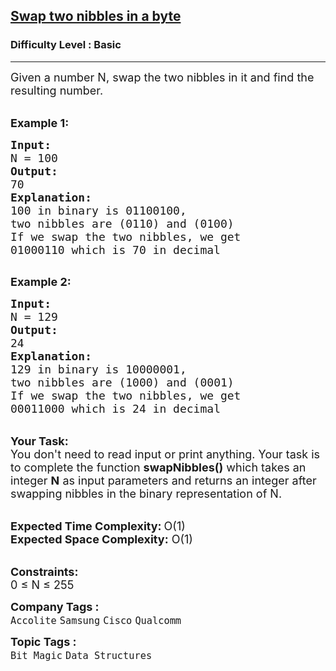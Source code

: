 <h2><a href="https://www.geeksforgeeks.org/problems/swap-two-nibbles-in-a-byte0446/1?page=1&category=Bit%20Magic&difficulty=Basic&sortBy=submissions">Swap two nibbles in a byte</a></h2><h3>Difficulty Level : Basic</h3><hr><div class="problems_problem_content__Xm_eO"><p><span style="font-size:18px">Given a number N, swap the two nibbles in it and find the resulting number.&nbsp;</span><br>
&nbsp;</p>

<p><span style="font-size:18px"><strong>Example 1:</strong></span></p>

<pre><span style="font-size:18px"><strong>Input:</strong>
N = 100
<strong>Output:</strong>
70
<strong>Explanation:</strong>
100 in binary is 01100100, 
</span><span style="font-size:20px"><span style="font-size:18px">two nibbles are (0110) and (0100)
If we swap the two nibbles, we get
01000110 which is 70 in decimal
</span></span>
</pre>

<p><span style="font-size:18px"><strong>Example 2:</strong></span></p>

<pre><span style="font-size:18px"><strong>Input:</strong>
N = 129
<strong>Output:</strong>
24
<strong>Explanation:</strong>
129 in binary is 10000001, 
</span><span style="font-size:20px"><span style="font-size:18px">two nibbles are (</span></span><span style="font-size:18px">1000</span><span style="font-size:20px"><span style="font-size:18px">) and (</span></span><span style="font-size:18px">0001</span><span style="font-size:20px"><span style="font-size:18px">)
If we swap the two nibbles, we get
</span></span><span style="font-size:18px">0001</span><span style="font-size:18px">1000</span><span style="font-size:20px"><span style="font-size:18px"> which is 24 in decimal</span></span></pre>

<p><br>
<span style="font-size:18px"><strong>Your Task:</strong><br>
You don't need to read input or print anything. Your task is to complete the function <strong>swapNibbles()</strong>&nbsp;which takes&nbsp;an integer <strong>N</strong>&nbsp;as input parameters&nbsp;and returns an integer after swapping nibbles in the binary representation of N.</span><br>
&nbsp;</p>

<p><span style="font-size:18px"><strong>Expected Time Complexity:</strong></span> <span style="font-size:18px">O(1)<br>
<strong>Expected Space Complexity:</strong> O(1)</span><br>
&nbsp;</p>

<p><span style="font-size:18px"><strong>Constraints:</strong><br>
0 ≤ N ≤ 255</span></p>
</div><p><span style=font-size:18px><strong>Company Tags : </strong><br><code>Accolite</code>&nbsp;<code>Samsung</code>&nbsp;<code>Cisco</code>&nbsp;<code>Qualcomm</code>&nbsp;<br><p><span style=font-size:18px><strong>Topic Tags : </strong><br><code>Bit Magic</code>&nbsp;<code>Data Structures</code>&nbsp;